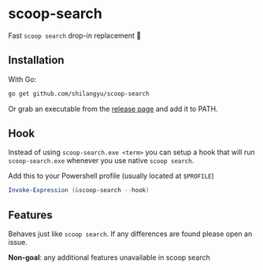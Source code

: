 # scoop-search

Fast `scoop search` drop-in replacement 🚀

## Installation

With Go:

```sh
go get github.com/shilangyu/scoop-search
```

Or grab an executable from the [release page](https://github.com/shilangyu/scoop-search/releases) and add it to PATH.

## Hook

Instead of using `scoop-search.exe <term>` you can setup a hook that will run `scoop-search.exe` whenever you use native `scoop search`.

Add this to your Powershell profile (usually located at `$PROFILE`)

```ps1
Invoke-Expression (&scoop-search --hook)
```

## Features

Behaves just like `scoop search`. If any differences are found please open an issue.

**Non-goal**: any additional features unavailable in scoop search
